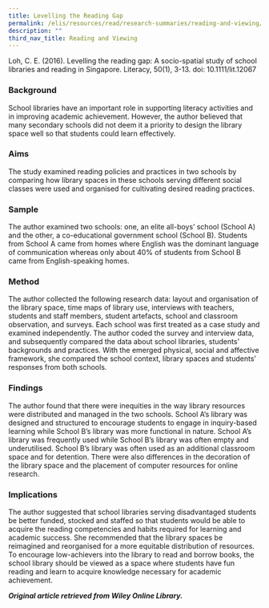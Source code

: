 ```yaml
---
title: Levelling the Reading Gap
permalink: /elis/resources/read/research-summaries/reading-and-viewing/levelling-the-reading-gap/
description: ""
third_nav_title: Reading and Viewing
---
```

Loh, C. E. (2016). Levelling the reading gap: A socio-spatial study of school libraries and reading in Singapore. Literacy, 50(1), 3-13. doi: 10.1111/lit.12067

### Background

School libraries have an important role in supporting literacy activities and in improving academic achievement. However, the author believed that many secondary schools did not deem it a priority to design the library space well so that students could learn effectively.

### Aims

The study examined reading policies and practices in two schools by comparing how library spaces in these schools serving different social classes were used and organised for cultivating desired reading practices.

### Sample

The author examined two schools: one, an elite all-boys’ school (School A) and the other, a co-educational government school (School B). Students from School A came from homes where English was the dominant language of communication whereas only about 40% of students from School B came from English-speaking homes.

### Method

The author collected the following research data: layout and organisation of the library space, time maps of library use, interviews with teachers, students and staff members, student artefacts, school and classroom observation, and surveys. Each school was first treated as a case study and examined independently. The author coded the survey and interview data, and subsequently compared the data about school libraries, students’ backgrounds and practices. With the emerged physical, social and affective framework, she compared the school context, library spaces and students’ responses from both schools.

### Findings

The author found that there were inequities in the way library resources were distributed and managed in the two schools. School A’s library was designed and structured to encourage students to engage in inquiry-based learning while School B’s library was more functional in nature. School A’s library was frequently used while School B’s library was often empty and underutilised. School B’s library was often used as an additional classroom space and for detention. There were also differences in the decoration of the library space and the placement of computer resources for online research.

### Implications

The author suggested that school libraries serving disadvantaged students be better funded, stocked and staffed so that students would be able to acquire the reading competencies and habits required for learning and academic success. She recommended that the library spaces be reimagined and reorganised for a more equitable distribution of resources. To encourage low-achievers into the library to read and borrow books, the school library should be viewed as a space where students have fun reading and learn to acquire knowledge necessary for academic achievement.


_**Original article retrieved from Wiley Online Library.**_